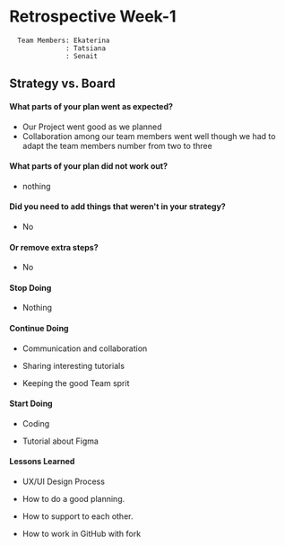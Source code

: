 # Retrospective  Week-1 
      Team Members: Ekaterina
                  : Tatsiana
                  : Senait 
                  
## Strategy vs. Board

#### What parts of your plan went as expected?

- Our Project went good as we planned
- Collaboration among our team members  went well though we had to adapt the team members number from two to three


#### What parts of your plan did not work out?

- nothing

#### Did you need to add things that weren't in your strategy?

- No

#### Or remove extra steps?

- No

#### Stop Doing

- Nothing 

#### Continue Doing

- Communication and collaboration

- Sharing interesting tutorials

- Keeping the good Team sprit

#### Start Doing

- Coding
  
- Tutorial about Figma


#### Lessons Learned

- UX/UI Design Process

- How to do a good planning.

- How to support to each other.

- How to work in GitHub with fork
